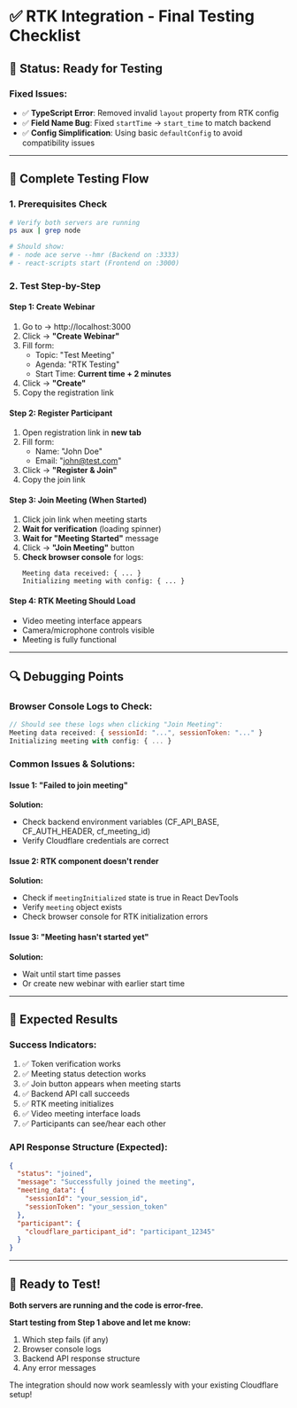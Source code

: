 # ✅ RTK Integration - Final Testing Checklist

## 🎯 **Status: Ready for Testing**

### **Fixed Issues:**
- ✅ **TypeScript Error**: Removed invalid `layout` property from RTK config
- ✅ **Field Name Bug**: Fixed `startTime` → `start_time` to match backend
- ✅ **Config Simplification**: Using basic `defaultConfig` to avoid compatibility issues

---

## 🧪 **Complete Testing Flow**

### **1. Prerequisites Check**
```bash
# Verify both servers are running
ps aux | grep node

# Should show:
# - node ace serve --hmr (Backend on :3333)
# - react-scripts start (Frontend on :3000)
```

### **2. Test Step-by-Step**

#### Step 1: Create Webinar
1. Go to → http://localhost:3000
2. Click → **"Create Webinar"**
3. Fill form:
   - Topic: "Test Meeting"
   - Agenda: "RTK Testing"
   - Start Time: **Current time + 2 minutes**
4. Click → **"Create"**
5. Copy the registration link

#### Step 2: Register Participant
1. Open registration link in **new tab**
2. Fill form:
   - Name: "John Doe"
   - Email: "john@test.com"
3. Click → **"Register & Join"**
4. Copy the join link

#### Step 3: Join Meeting (When Started)
1. Click join link when meeting starts
2. **Wait for verification** (loading spinner)
3. **Wait for "Meeting Started"** message
4. Click → **"Join Meeting"** button
5. **Check browser console** for logs:
   ```
   Meeting data received: { ... }
   Initializing meeting with config: { ... }
   ```

#### Step 4: RTK Meeting Should Load
- Video meeting interface appears
- Camera/microphone controls visible
- Meeting is fully functional

---

## 🔍 **Debugging Points**

### **Browser Console Logs to Check:**
```javascript
// Should see these logs when clicking "Join Meeting":
Meeting data received: { sessionId: "...", sessionToken: "..." }
Initializing meeting with config: { ... }
```

### **Common Issues & Solutions:**

#### Issue 1: "Failed to join meeting"
**Solution:** 
- Check backend environment variables (CF_API_BASE, CF_AUTH_HEADER, cf_meeting_id)
- Verify Cloudflare credentials are correct

#### Issue 2: RTK component doesn't render
**Solution:**
- Check if `meetingInitialized` state is true in React DevTools
- Verify `meeting` object exists
- Check browser console for RTK initialization errors

#### Issue 3: "Meeting hasn't started yet"
**Solution:**
- Wait until start time passes
- Or create new webinar with earlier start time

---

## 🎉 **Expected Results**

### **Success Indicators:**
1. ✅ Token verification works
2. ✅ Meeting status detection works  
3. ✅ Join button appears when meeting starts
4. ✅ Backend API call succeeds
5. ✅ RTK meeting initializes
6. ✅ Video meeting interface loads
7. ✅ Participants can see/hear each other

### **API Response Structure (Expected):**
```json
{
  "status": "joined",
  "message": "Successfully joined the meeting",
  "meeting_data": {
    "sessionId": "your_session_id",
    "sessionToken": "your_session_token"
  },
  "participant": {
    "cloudflare_participant_id": "participant_12345"
  }
}
```

---

## 🚀 **Ready to Test!**

**Both servers are running and the code is error-free.**

**Start testing from Step 1 above and let me know:**
1. Which step fails (if any)
2. Browser console logs
3. Backend API response structure
4. Any error messages

The integration should now work seamlessly with your existing Cloudflare setup!
